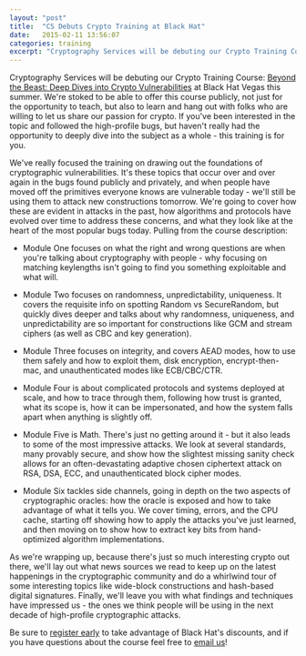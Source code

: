 ```yaml
---
layout: "post"
title:  "CS Debuts Crypto Training at Black Hat"
date:   2015-02-11 13:56:07
categories: training 
excerpt: "Cryptography Services will be debuting our Crypto Training Course: <a href='https://www.blackhat.com/us-15/training/beyond-the-beast-deep-dives-into-crypto-vulnerabilities.html'>Beyond the Beast: Deep Dives into Crypto Vulnerabilities</a> at Black Hat Vegas this summer."
---
```


Cryptography Services will be debuting our Crypto Training Course: [Beyond the Beast: Deep Dives into Crypto Vulnerabilities](https://www.blackhat.com/us-15/training/beyond-the-beast-deep-dives-into-crypto-vulnerabilities.html) at Black Hat Vegas this summer. We're stoked to be able to offer this course publicly, not just for the opportunity to teach, but also to learn and hang out with folks who are willing to let us share our passion for crypto. If you've been interested in the topic and followed the high-profile bugs, but haven't really had the opportunity to deeply dive into the subject as a whole - this training is for you.  

We've really focused the training on drawing out the foundations of cryptographic vulnerabilities. It's these topics that occur over and over again in the bugs found publicly and privately, and when people have moved off the primitives everyone knows are vulnerable today - we'll still be using them to attack new constructions tomorrow.  We're going to cover how these  are evident in attacks in the past, how algorithms and protocols have evolved over time to address these concerns, and what they look like at the heart of the most popular bugs today. Pulling from the course description:

* Module One focuses on what the right and wrong questions are when you're talking about cryptography with people - why focusing on matching keylengths isn't going to find you something exploitable and what will. 

* Module Two focuses on randomness, unpredictability, uniqueness. It covers the requisite info on spotting Random vs SecureRandom, but quickly dives deeper and talks about why randomness, uniqueness, and unpredictability are so important for constructions like GCM and stream ciphers (as well as CBC and key generation). 

* Module Three focuses on integrity, and covers AEAD modes, how to use them safely and how to exploit them, disk encryption, encrypt-then-mac, and unauthenticated modes like ECB/CBC/CTR. 

* Module Four is about complicated protocols and systems deployed at scale, and how to trace through them, following how trust is granted, what its scope is, how it can be impersonated, and how the system falls apart when anything is slightly off. 

* Module Five is Math. There's just no getting around it - but it also leads to some of the most impressive attacks. We look at several standards, many provably secure, and show how the slightest missing sanity check allows for an often-devastating adaptive chosen ciphertext attack on RSA, DSA, ECC, and unauthenticated block cipher modes. 

* Module Six tackles side channels, going in depth on the two aspects of cryptographic oracles: how the oracle is exposed and how to take advantage of what it tells you. We cover timing, errors, and the CPU cache, starting off showing how to apply the attacks you've just learned, and then moving on to show how to extract key bits from hand-optimized algorithm implementations. 

As we're wrapping up, because there's just so much interesting crypto out there, we'll lay out what news sources we read to keep up on the latest happenings in the cryptographic community and do a whirlwind tour of some interesting topics like wide-block constructions and hash-based digital signatures. Finally, we'll leave you with what findings and techniques have impressed us - the ones we think people will be using in the next decade of high-profile cryptographic attacks. 

Be sure to [register early](https://www.blackhat.com/us-15/training/beyond-the-beast-deep-dives-into-crypto-vulnerabilities.html) to take advantage of Black Hat's discounts, and if you have questions about the course feel free to [email us](mailto:CryptographyServices@nccgroup.com)!
